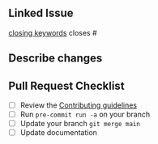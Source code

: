 ## Linked Issue
<!--
    Include related issues
-->
[closing keywords](https://docs.github.com/en/issues/tracking-your-work-with-issues/linking-a-pull-request-to-an-issue)
closes #

## Describe changes
<!--
    short description of the changes made
-->


## Pull Request Checklist

<!--
    Run through this checklist when submitting a PR.
    Each item should be ticked off by you or a reviewer before it gets merged.
    You can click on the checkbox to do this.
-->

- [ ] Review the [Contributing guidelines](CONTRIBUTING.md)
- [ ] Run `pre-commit run -a` on your branch
- [ ] Update your branch `git merge main`
- [ ] Update documentation
